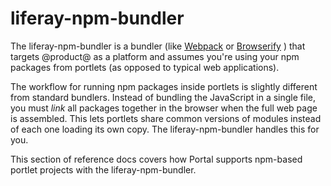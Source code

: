 # liferay-npm-bundler [](id=liferay-npm-bundler)

The liferay-npm-bundler is a bundler (like 
[Webpack](https://webpack.github.io/) 
or 
[Browserify](http://browserify.org/)
) that targets @product@ as a platform and assumes you're using your npm 
packages from portlets (as opposed to typical web applications). 

The workflow for running npm packages inside portlets is slightly different from
standard bundlers. Instead of bundling the JavaScript in a single file, you must
*link* all packages together in the browser when the full web page is assembled.
This lets portlets share common versions of modules instead of each one loading
its own copy. The liferay-npm-bundler handles this for you. 

This section of reference docs covers how Portal supports npm-based portlet 
projects with the liferay-npm-bundler.
